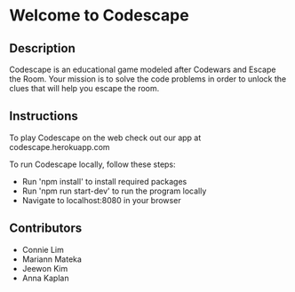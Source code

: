 # Welcome to Codescape

## Description

Codescape is an educational game modeled after Codewars and Escape the Room. Your mission is to solve the code problems in order to unlock the clues that will help you escape the room.

## Instructions

To play Codescape on the web check out our app at codescape.herokuapp.com

To run Codescape locally, follow these steps:

* Run 'npm install' to install required packages
* Run 'npm run start-dev' to run the program locally
* Navigate to localhost:8080 in your browser

## Contributors

* Connie Lim
* Mariann Mateka
* Jeewon Kim
* Anna Kaplan
